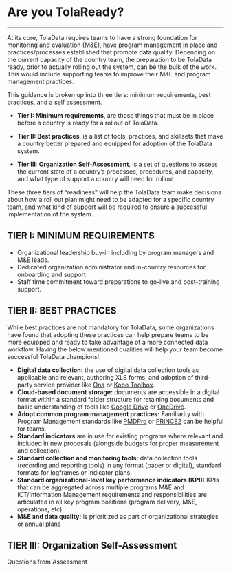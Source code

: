 # Are you TolaReady?

---

At its core, TolaData requires teams to have a strong foundation for monitoring and evaluation \(M&E\), have program management in place and practices/processes established that promote data quality. Depending on the current capacity of the country team, the preparation to be TolaData ready, prior to actually rolling out the system, can be the bulk of the work. This would include supporting teams to improve their M&E and program management practices.

This guidance is broken up into three tiers: minimum requirements, best practices, and a self assessment.

* **Tier I: Minimum requirements**, are those things that must be in place before a country is ready for a rollout of TolaData.

* **Tier II: Best practices**, is a list of tools, practices, and skillsets that make a country better prepared and equipped for adoption of the TolaData system.

* **Tier III: Organization Self-Assessment**, is a set of questions to assess the current state of a country’s processes, procedures, and capacity, and what type of support a country will need for rollout.

These three tiers of “readiness” will help the TolaData team make decisions about how a roll out plan might need to be adapted for a specific country team, and what kind of support will be required to ensure a successful implementation of the system.

## TIER I: MINIMUM REQUIREMENTS

* Organizational leadership buy-in including by program managers and M&E leads.
* Dedicated organization administrator and in-country resources for onboarding and support.
* Staff time commitment toward preparations to go-live and post-training support.

## TIER II: BEST PRACTICES

While best practices are not mandatory for TolaData, some organizations have found that adopting these practices can help prepare teams to be more equipped and ready to take advantage of a more connected data workflow. Having the below mentioned qualities will help your team become successful TolaData champions!

* **Digital data collection:** the use of digital data collection tools as applicable and relevant, authoring XLS forms, and adoption of third-party service provider like [Ona](https://ona.io/) or [Kobo Toolbox](http://www.kobotoolbox.org/).
* **Cloud-based document storage:** documents are accessible in a digital format within a standard folder structure for retaining documents and basic understanding of tools like [Google Drive](https://www.google.com/drive/) or [OneDrive](https://onedrive.live.com/).
* **Adopt common program management practices:** Familiarity with Program Management standards like [PMDPro](http://www.pm4ngos.com/the-guide-to-the-pmd-pro/) or [PRINCE2](https://www.prince2.com/uk/what-is-prince2) can be helpful for teams.
* **Standard indicators** are in use for existing programs where relevant and included in new proposals \(alongside budgets for proper measurement and collection\).
* **Standard collection and monitoring tools:** data collection tools \(recording and reporting tools\) in any format \(paper or digital\), standard formats for logframes or indicator plans. 
* **Standard organizational-level key performance indicators \(KPI\):** KPIs that can be aggregated across multiple programs M&E and ICT/Information Management requirements and responsibilities are articulated in all key program positions \(program delivery, M&E, operations, etc\).
* **M&E and data quality:** is prioritized as part of organizational strategies or annual plans

## TIER III: Organization Self-Assessment

Questions from Assessment

